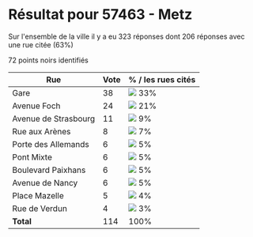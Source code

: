 # Résultat pour 57463 - Metz

Sur l'ensemble de la ville il y a eu 323 réponses dont 206 réponses avec une rue citée (63%)

72 points noirs identifiés

| Rue | Vote | % / les rues cités|
|-----|------|-------------------|
| Gare | 38 | <img src="../../img/bar_33.gif" />&nbsp;33%|
| Avenue Foch | 24 | <img src="../../img/bar_21.gif" />&nbsp;21%|
| Avenue de Strasbourg | 11 | <img src="../../img/bar_9.gif" />&nbsp;9%|
| Rue aux Arènes | 8 | <img src="../../img/bar_7.gif" />&nbsp;7%|
| Porte des Allemands | 6 | <img src="../../img/bar_5.gif" />&nbsp;5%|
| Pont Mixte | 6 | <img src="../../img/bar_5.gif" />&nbsp;5%|
| Boulevard Paixhans | 6 | <img src="../../img/bar_5.gif" />&nbsp;5%|
| Avenue de Nancy | 6 | <img src="../../img/bar_5.gif" />&nbsp;5%|
| Place Mazelle | 5 | <img src="../../img/bar_4.gif" />&nbsp;4%|
| Rue de Verdun | 4 | <img src="../../img/bar_3.gif" />&nbsp;3%|
| **Total** | 114 | 100%|
